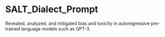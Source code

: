 # SALT_Dialect_Prompt

Revealed, analyzed, and mitigated bias and toxicity in autoregressive pre-trained language models such as GPT-3.
